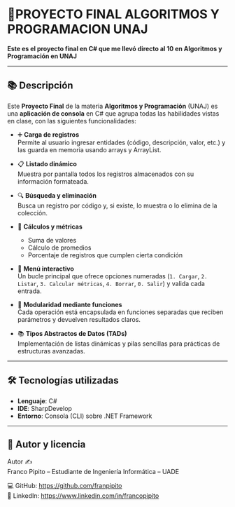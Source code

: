 # 🚀PROYECTO FINAL ALGORITMOS Y PROGRAMACION UNAJ
  **Este es el proyecto final en C# que me llevó directo al 10 en Algoritmos y Programación en UNAJ**

---

## 📚 Descripción 

Este **Proyecto Final** de la materia **Algoritmos y Programación** (UNAJ) es una **aplicación de consola** en C# que agrupa todas las habilidades vistas en clase, con las siguientes funcionalidades:

- ➕ **Carga de registros**  
  Permite al usuario ingresar entidades (código, descripción, valor, etc.) y las guarda en memoria usando arrays y ArrayList.  

- 📋 **Listado dinámico**  
  Muestra por pantalla todos los registros almacenados con su información formateada.  

- 🔍 **Búsqueda y eliminación**  
  Busca un registro por código y, si existe, lo muestra o lo elimina de la colección.  

- 🧮 **Cálculos y métricas**  
  - Suma de valores  
  - Cálculo de promedios  
  - Porcentaje de registros que cumplen cierta condición  

- 🔄 **Menú interactivo**  
  Un bucle principal que ofrece opciones numeradas (`1. Cargar`, `2. Listar`, `3. Calcular métricas`, `4. Borrar`, `0. Salir`) y valida cada entrada.  

- 🔧 **Modularidad mediante funciones**  
  Cada operación está encapsulada en funciones separadas que reciben parámetros y devuelven resultados claros.  

- 📚 **Tipos Abstractos de Datos (TADs)**  
  Implementación de listas dinámicas y pilas sencillas para prácticas de estructuras avanzadas.  

---

## 🛠 Tecnologías utilizadas

- **Lenguaje**: C#  
- **IDE**: SharpDevelop  
- **Entorno**: Consola (CLI) sobre .NET Framework   

---


## 📝 Autor y licencia

Autor ✍️  
Franco Pipito – Estudiante de Ingeniería Informática – UADE  

💻 GitHub: https://github.com/franpipito  
💼 LinkedIn: https://www.linkedin.com/in/francopipito  
